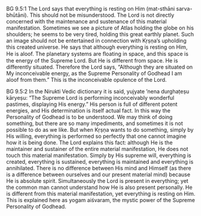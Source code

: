 BG 9.5:1	The Lord says that everything is resting on Him (mat-sthāni sarva-bhūtāni). This should not be misunderstood. The Lord is not directly concerned with the maintenance and sustenance of this material manifestation. Sometimes we see a picture of Atlas holding the globe on his shoulders; he seems to be very tired, holding this great earthly planet. Such an image should not be entertained in connection with Kṛṣṇa’s upholding this created universe. He says that although everything is resting on Him, He is aloof. The planetary systems are ﬂoating in space, and this space is the energy of the Supreme Lord. But He is different from space. He is differently situated. Therefore the Lord says, “Although they are situated on My inconceivable energy, as the Supreme Personality of Godhead I am aloof from them.” This is the inconceivable opulence of the Lord.

BG 9.5:2	In the Nirukti Vedic dictionary it is said, yujyate ’nena durghaṭeṣu kāryeṣu: “The Supreme Lord is performing inconceivably wonderful pastimes, displaying His energy.” His person is full of different potent energies, and His determination is itself actual fact. In this way the Personality of Godhead is to be understood. We may think of doing something, but there are so many impediments, and sometimes it is not possible to do as we like. But when Kṛṣṇa wants to do something, simply by His willing, everything is performed so perfectly that one cannot imagine how it is being done. The Lord explains this fact: although He is the maintainer and sustainer of the entire material manifestation, He does not touch this material manifestation. Simply by His supreme will, everything is created, everything is sustained, everything is maintained and everything is annihilated. There is no difference between His mind and Himself (as there is a difference between ourselves and our present material mind) because He is absolute spirit. Simultaneously the Lord is present in everything; yet the common man cannot understand how He is also present personally. He is different from this material manifestation, yet everything is resting on Him. This is explained here as yogam aiśvaram, the mystic power of the Supreme Personality of Godhead.